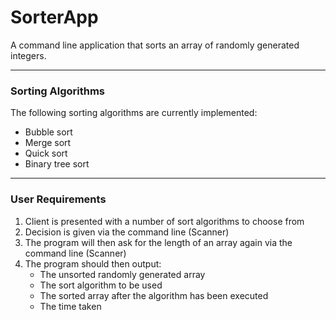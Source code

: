 # SorterApp

A command line application that sorts an array of randomly generated integers.

---

### Sorting Algorithms
The following sorting algorithms are currently implemented:
- Bubble sort
- Merge sort
- Quick sort
- Binary tree sort

---

### User Requirements
1. Client is presented with a number of sort algorithms to choose from
2. Decision is given via the command line (Scanner)
3. The program will then ask for the length of an array again via the command line (Scanner)
4. The program should then output:
	- The unsorted randomly generated array
	- The sort algorithm to be used
	- The sorted array after the algorithm has been executed
	- The time taken
